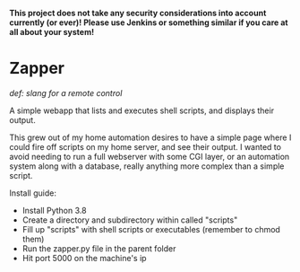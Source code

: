 __This project does not take any security considerations into account currently (or ever)! Please use Jenkins or something similar if you care at all about your system!__


# Zapper
_def: slang for a remote control_

A simple webapp that lists and executes shell scripts, and displays their output.

This grew out of my home automation desires to have a simple page where I could fire off scripts on my home server, and see their output. I wanted to avoid needing to run a full webserver with some CGI layer, or an automation system along with a database, really anything more complex than a simple script. 

Install guide:
- Install Python 3.8
- Create a directory and subdirectory within called "scripts"
- Fill up "scripts" with shell scripts or executables (remember to chmod them)
- Run the zapper.py file in the parent folder
- Hit port 5000 on the machine's ip
